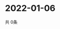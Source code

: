# 2022-01-06
  共 0条

  <!-- BEGIN -->
  <!-- 最后更新时间Thu Jan 06 2022 21:03:25 GMT+0000 (Coordinated Universal Time) -->
  
  <!-- END -->
  
  